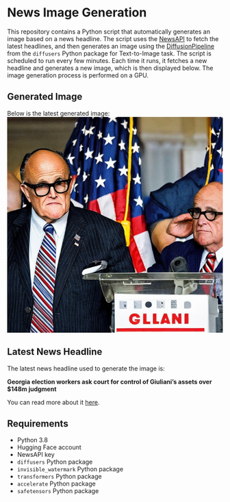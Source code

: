 # News Image Generation
This repository contains a Python script that automatically generates an image based on a news headline. The script uses the [NewsAPI](https://newsapi.org/) to fetch the latest headlines, and then generates an image using the [DiffusionPipeline](https://github.com/huggingface/diffusers) from the `diffusers` Python package for Text-to-Image task.
The script is scheduled to run every few minutes. Each time it runs, it fetches a new headline and generates a new image, which is then displayed below. The image generation process is performed on a GPU.

## Generated Image
Below is the latest generated image:
![Generated Image](image.png)

## Latest News Headline
The latest news headline used to generate the image is:

**Georgia election workers ask court for control of Giuliani’s assets over $148m judgment**

You can read more about it [here](https://news.google.com/rss/articles/CBMisgFBVV95cUxPTlEyTmdFSmd3cFN2a0FjLVNLVGtVa1F0TUhUNFozMXlqdHBWLVQ0ejZTSENVWXRkZTNjUnhtTFNqUnRXQTVWZ0Y3dElyRUsxb3YxbU96cW9iSURHR19NQThHa1dia3djUmF5TnVFREdyQXJUU3ZZR1pEZ3A1elJXQ2Jtd0dyX190Q1AwenBteXBRM2RKa2E5OExGUHRVQ1k5LWRGYVBwTExaYzNqdHZzVGtn?oc=5).

## Requirements
- Python 3.8
- Hugging Face account
- NewsAPI key
- `diffusers` Python package
- `invisible_watermark` Python package
- `transformers` Python package
- `accelerate` Python package
- `safetensors` Python package
